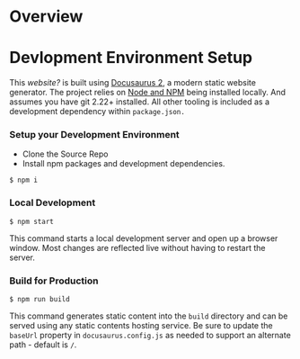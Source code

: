 # Overview

# Devlopment Environment Setup

This _website?_ is built using [Docusaurus 2](https://v2.docusaurus.io/), a modern static website generator.
The project relies on [Node and NPM](https://nodejs.org/en/download/) being installed locally. And assumes you have git 2.22+ installed.
All other tooling is included as a development dependency within `package.json.`

### Setup your Development Environment

-   Clone the Source Repo
-   Install npm packages and development dependencies.

```
$ npm i
```

### Local Development

```
$ npm start
```

This command starts a local development server and open up a browser window. Most changes are reflected live without having to restart the server.

### Build for Production

```
$ npm run build
```

This command generates static content into the `build` directory and can be served using any static contents hosting service. Be sure to update the `baseUrl` property in `docusaurus.config.js` as needed to support an alternate path - default is `/`.
